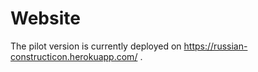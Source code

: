 # Website
The pilot version is currently deployed on https://russian-constructicon.herokuapp.com/ .
